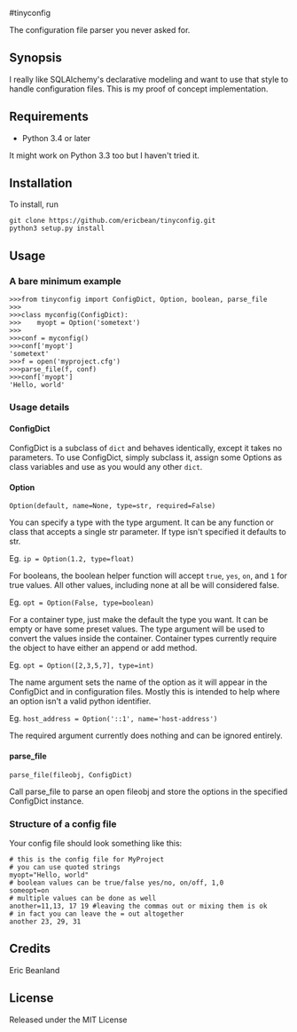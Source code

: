 #tinyconfig

The configuration file parser you never asked for.

## Synopsis

I really like SQLAlchemy's declarative modeling and want to use that style to
handle configuration files.
This is my proof of concept implementation.

## Requirements

* Python 3.4 or later

It might work on Python 3.3 too but I haven't tried it.

## Installation

To install, run

    git clone https://github.com/ericbean/tinyconfig.git
    python3 setup.py install

## Usage

### A bare minimum example

    >>>from tinyconfig import ConfigDict, Option, boolean, parse_file
    >>>
    >>>class myconfig(ConfigDict):
    >>>    myopt = Option('sometext')
    >>>
    >>>conf = myconfig()
    >>>conf['myopt']
    'sometext'
    >>>f = open('myproject.cfg')
    >>>parse_file(f, conf)
    >>>conf['myopt']
    'Hello, world'

### Usage details

#### ConfigDict

ConfigDict is a subclass of `dict` and behaves identically, except it takes no
parameters.
To use ConfigDict, simply subclass it, assign some Options as class variables
and use as you would any other `dict`.

#### Option

`Option(default, name=None, type=str, required=False)`

You can specify a type with the type argument.
It can be any function or class that accepts a single str parameter.
If type isn't specified it defaults to str.

Eg. `ip = Option(1.2, type=float)`

For booleans, the boolean helper function will accept `true`, `yes`, `on`, and
`1` for true values. All other values, including none at all be will considered
false.

Eg. `opt = Option(False, type=boolean)`

For a container type, just make the default the type you want.
It can be empty or have some preset values.
The type argument will be used to convert the values inside the container.
Container types currently require the object to have either an append or add
method.

Eg. `opt = Option([2,3,5,7], type=int)`

The name argument sets the name of the option as it will appear in the
ConfigDict and in configuration files. Mostly this is intended to help where an
option isn't a valid python identifier.

Eg. `host_address = Option('::1', name='host-address')`

The required argument currently does nothing and can be ignored entirely.

#### parse_file

`parse_file(fileobj, ConfigDict)`

Call parse_file to parse an open fileobj and store the options in the specified
ConfigDict instance.

### Structure of a config file

Your config file should look something like this:

    # this is the config file for MyProject
    # you can use quoted strings
    myopt="Hello, world"
    # boolean values can be true/false yes/no, on/off, 1,0
    someopt=on
    # multiple values can be done as well
    another=11,13, 17 19 #leaving the commas out or mixing them is ok
    # in fact you can leave the = out altogether
    another 23, 29, 31

## Credits

Eric Beanland

## License

Released under the MIT License
